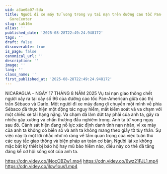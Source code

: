 ```yaml
---
uid: a3ae0a07-5da
title: Người đi xe máy tử vong trong vụ tai nạn trên đường cao tốc Pan-American •
  GoreCenter
slug: sak16m
alias: ''
published_date: '2025-08-28T22:49:24.948172'
tags: ''
draft: false
discoverable: true
is_page: false
canonical_url: ''
description: ''
image: ''
lang: ''
class_name: ''
first_published_at: '2025-08-28T22:49:24.948172'
---
```


NICARAGUA – NGÀY 17 THÁNG 8 NĂM 2025 Vụ tai nạn giao thông chết người xảy ra tại cây số 96 của đường cao tốc Pan-American giữa các thị trấn Sébaco và Darío. Một người đi xe máy đang di chuyển một mình về phía Sébaco đã thực hiện một động tác nguy hiểm, mất kiểm soát và va chạm với một chiếc xe tải hạng nặng. Va chạm đã làm đứt tay phải của anh ta, gây ra nhiều gãy xương và chấn thương đầu nghiêm trọng. Anh ta tử vong ngay sau đó. Cảnh sát hiện đang nỗ lực xác định danh tính nạn nhân, vì xe máy của anh ta không có biển số và anh ta không mang theo giấy tờ tùy thân. Sự việc này là một lời nhắc nhở rõ ràng về tầm quan trọng của việc tuân thủ các quy tắc giao thông và biện pháp an toàn cơ bản. Người lái xe không mặc bất kỳ thiết bị bảo hộ hay mũ bảo hiểm nào, điều này có thể đã tăng đáng kể cơ hội sống sót của anh ta.

https://cdn.videy.co/iNocOBZw1.mp4
https://cdn.videy.co/6wz21FJL1.mp4
https://cdn.videy.co/jlcw1ous1.mp4